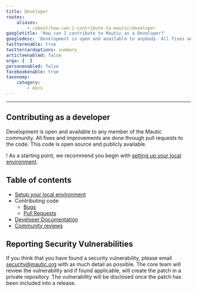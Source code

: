 ```yaml
---
title: Developer
routes:
    aliases:
        - /about/how-can-i-contribute-to-mautic/developer
googletitle: 'How can I contribute to Mautic as a Developer?'
googledesc: 'Development is open and available to anybody. All fixes and improvements are done through pull requests. This code is open source on Github.'
twitterenable: true
twittercardoptions: summary
articleenabled: false
orga: {  }
personenabled: false
facebookenable: true
taxonomy:
    category:
        - docs
---
```


---
## Contributing as a developer

Development is open and available to any member of the Mautic community. All fixes and improvements are done through pull requests to the code. This code is open source and publicly available.

! As a starting point, we recommend you begin with [setting up your local environment][local-environment-setup].

## Table of contents
- [Setup your local environment][local-environment-setup]
- Contributing code
  - [Bugs][bugs]
  - [Pull Requests][pull-requests]
- [Developer Documentation][developer-documentation]
- [Community reviews][community-reviews]

## Reporting Security Vulnerabilities

If you think that you have found a security vulnerability, please email [security@mautic.org](mailto:security@mautic.org) with as much detail as possible. The core team will review the vulnerability and if found applicable, will create the patch in a private repository. The vulnerability will be disclosed once the patch has been included into a release.

[local-environment-setup]: </contributing-to-mautic/developer/local-environment-setup>
[bugs]: </contributing-to-mautic/developer/code/bugs>
[pull-requests]: </contributing-to-mautic/developer/code/pull-requests>
[developer-documentation]: </contributing-to-mautic/developer/developer-documentation>
[community-reviews]: </contributing-to-mautic/developer/community-reviews>
